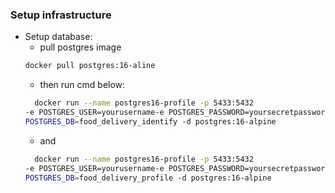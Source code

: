 ### Setup infrastructure

- Setup database:
    + pull postgres image
    ```bash
    docker pull postgres:16-aline
    ```
    + then run cmd below:
  ```bash
    docker run --name postgres16-profile -p 5433:5432 
  -e POSTGRES_USER=yourusername-e POSTGRES_PASSWORD=yoursecretpassword-e 
  POSTGRES_DB=food_delivery_identify -d postgres:16-alpine
    ```
    + and
  ```bash
    docker run --name postgres16-profile -p 5433:5432 
  -e POSTGRES_USER=yourusername-e POSTGRES_PASSWORD=yoursecretpassword-e 
  POSTGRES_DB=food_delivery_profile -d postgres:16-alpine
    ```
